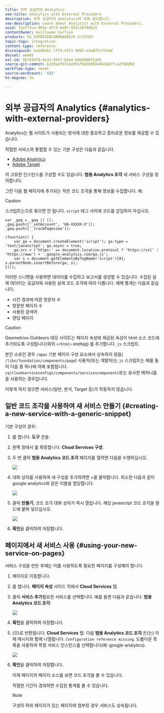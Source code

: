 ```yaml
---
title: 외부 공급자의 Analytics
seo-title: Analytics with External Providers
description: 외부 공급자의 Analytics에 대해 알아봅니다.
seo-description: Learn about Analytics with External Providers.
uuid: 31a773ca-901e-45f2-be8f-951c26f9dbc5
contentOwner: Guillaume Carlino
products: SG_EXPERIENCEMANAGER/6.5/SITES
topic-tags: integration
content-type: reference
discoiquuid: bab465bc-1ff4-4f21-9885-e4a875c73a8d
docset: aem65
exl-id: 9bf818f9-6e33-4557-b2e4-b0d4900f2a05
source-git-commit: b220adf6fa3e9faf94389b9a9416b7fca2f89d9d
workflow-type: tm+mt
source-wordcount: '432'
ht-degree: 3%

---
```


# 외부 공급자의 Analytics {#analytics-with-external-providers}

Analytics는 웹 사이트가 사용되는 방식에 대한 중요하고 흥미로운 정보를 제공할 수 있습니다.

적절한 서비스와 통합할 수 있는 기본 구성은 다음과 같습니다.

* [Adobe Analytics](/help/sites-administering/adobeanalytics.md)
* [Adobe Target](/help/sites-administering/target.md)

의 고유한 인스턴스를 구성할 수도 있습니다. **범용 Analytics 조각** 새 서비스 구성을 정의합니다.

그런 다음 웹 페이지에 추가되는 작은 코드 조각을 통해 정보를 수집합니다. 예:

>[!CAUTION]
>
>스크립트는으로 묶으면 안 됩니다. `script` 태그 사이에 코드를 삽입하지 마십시오.

```
var _gaq = _gaq || [];
_gaq.push(['_setAccount', 'UA-XXXXX-X']);
_gaq.push(['_trackPageview']);

(function() {
    var ga = document.createElement('script'); ga.type = 'text/javascript'; ga.async = true;
    ga.src = ('https:' == document.location.protocol ? 'https://ssl' : 'https://www') + '.google-analytics.com/ga.js';
    var s = document.getElementsByTagName('script')[0]; s.parentNode.insertBefore(ga, s);
})();
```

이러한 스니펫을 사용하면 데이터를 수집하고 보고서를 생성할 수 있습니다. 수집된 실제 데이터는 공급자와 사용된 실제 코드 조각에 따라 다릅니다. 예제 통계는 다음과 같습니다.

* 시간 경과에 따른 방문자 수
* 방문한 페이지 수
* 사용된 검색어
* 랜딩 페이지

>[!CAUTION]
>
>Geometrixx-Outdoors 데모 사이트는 페이지 속성에 제공된 속성이 html 소스 코드에 추가되도록 구성됩니다(위의 `</html>` endtag) 를 추가합니다. `js` 스크립트.
>
>본인 소유인 경우 `/apps` 기본 페이지 구성 요소에서 상속하지 않음( `/libs/foundation/components/page`) 사용자(또는 개발자)는 `js` 스크립트는 예를 들어 다음 중 하나에 의해 포함됩니다. `cq/cloudserviceconfigs/components/servicescomponents`또는 유사한 메커니즘을 사용하는 경우입니다.
>
>이렇게 하지 않으면 서비스(일반, 분석, Target 등)가 작동하지 않습니다.

## 일반 코드 조각을 사용하여 새 서비스 만들기 {#creating-a-new-service-with-a-generic-snippet}

기본 구성의 경우:

1. 를 엽니다. **도구** 콘솔.
1. 왼쪽 창에서 를 확장합니다. **Cloud Services 구성**.
1. 두 번 클릭 **범용 Analytics 코드 조각** 페이지를 열려면 다음을 수행하십시오.

   ![](assets/analytics_genericoverview.png)

1. 대화 상자를 사용하여 새 구성을 추가하려면 +를 클릭합니다. 최소한 다음과 같이 google analytics와 같은 이름을 할당합니다.

   ![](assets/analytics_addconfig.png)

1. 클릭 **만들기**, 코드 조각 대화 상자가 즉시 열립니다. 해당 javascript 코드 조각을 필드에 붙여 넣으십시오.

   ![](assets/analytics_snippet.png)

1. **확인**&#x200B;을 클릭하여 저장합니다.

## 페이지에서 새 서비스 사용 {#using-your-new-service-on-pages}

서비스 구성을 만든 후에는 이를 사용하도록 필요한 페이지를 구성해야 합니다.

1. 페이지로 이동합니다.
1. 를 엽니다. **페이지 속성** 사이드 킥에서 **Cloud Services** 탭.
1. 클릭 **서비스 추가**&#x200B;필요한 서비스를 선택합니다. 예를 들면 다음과 같습니다. **범용 Analytics 코드 조각**:

   ![](assets/analytics_selectservice.png)

1. **확인**&#x200B;을 클릭하여 저장합니다.
1. (으)로 반환됩니다. **Cloud Services** 탭. 다음 **범용 Analytics 코드 조각** 은(는) 이제 메시지와 함께 나열됩니다. `Configuration reference missing`. 드롭다운 목록을 사용하여 특정 서비스 인스턴스를 선택합니다(예: google-analytics).

   ![](assets/analytics_selectspecificservice.png)

1. **확인**&#x200B;을 클릭하여 저장합니다.

   이제 페이지의 페이지 소스를 보면 코드 조각을 볼 수 있습니다.

   적절한 기간이 경과하면 수집된 통계를 볼 수 있습니다.

   >[!NOTE]
   >
   >구성이 하위 페이지가 있는 페이지에 첨부된 경우 서비스도 상속됩니다.
